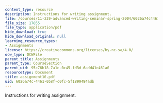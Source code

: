 ```yaml
---
content_type: resource
description: Instructions for writing assignment.
file: /courses/11-229-advanced-writing-seminar-spring-2004/6026a74c44610b8fc0fc5f1899484adb_assignment10.pdf
file_size: 17855
file_type: application/pdf
hide_download: true
hide_download_original: null
learning_resource_types:
- Assignments
license: https://creativecommons.org/licenses/by-nc-sa/4.0/
ocw_type: OCWFile
parent_title: Assignments
parent_type: CourseSection
parent_uid: 95c76b18-7a1e-0c45-fd3d-6add41e461a0
resourcetype: Document
title: assignment10.pdf
uid: 6026a74c-4461-0b8f-c0fc-5f1899484adb
---
```

Instructions for writing assignment.